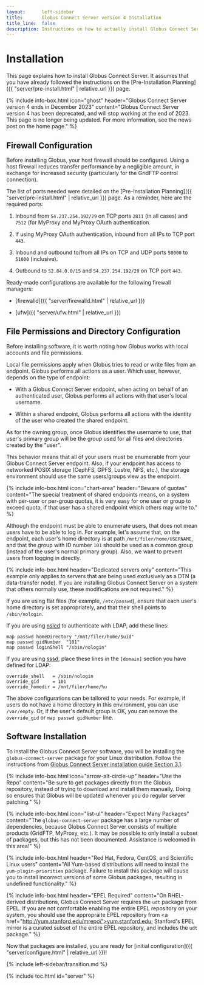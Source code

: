 ```yaml
---
layout:      left-sidebar
title:       Globus Connect Server version 4 Installation
title_line:  false
description: Instructions on how to actually install Globus Connect Server version 4.
---
```


# Installation

This page explains how to install Globus Connect Server.  It assumes that you
have already followed the instructions on the [Pre-Installation Planning]({{
"server/pre-install.html" | relative_url }}) page.

{% include info-box.html
   icon="ghost"
   header="Globus Connect Server version 4 ends in December 2023"
   content="Globus Connect Server version 4 has been deprecated, and will stop working at the end of 2023.  This page is no longer being updated.  For more information, see the news post on the home page."
%}

## Firewall Configuration

Before installing Globus, your host firewall should be configured.  Using a
host firewall reduces transfer performance by a negligible amount, in exchange
for increased security (particularly for the GridFTP control connection).

The list of ports needed were detailed on the [Pre-Installation Planning]({{
"server/pre-install.html" | relative_url }}) page.  As a reminder, here are the
required ports:

1. Inbound from `54.237.254.192/29` on TCP ports `2811` (in all cases) and
   `7512` (for MyProxy and MyProxy OAuth authentication.

2. If using MyProxy OAuth authentication, inbound from all IPs to TCP port
   `443`.

3. Inbound and outbound to/from all IPs on TCP and UDP ports `50000` to `51000`
   (inclusive).

4. Outbound to `52.84.0.0/15` and `54.237.254.192/29` on TCP port `443`.

Ready-made configurations are available for the following firewall managers:

* [firewalld]({{ "server/firewalld.html" | relative_url }})

* [ufw]({{ "server/ufw.html" | relative_url }})

## File Permissions and Directory Configuration

Before installing software, it is worth noting how Globus works with
local accounts and file permissions.

Local file permissions apply when Globus tries to read or write files from an
endpoint.  Globus performs all actions as a user.  Which user, however, depends
on the type of endpoint:

* With a Globus Connect Server endpoint, when acting on behalf of an
  authenticated user, Globus performs all actions with that user's local
  username.

* Within a shared endpoint, Globus performs all actions with the identity of
  the user who created the shared endpoint.

As for the owning group, once Globus identifies the username to use, that
user's primary group will be the group used for all files and directories
created by the "user".

This behavior means that all of your users must be enumerable from your Globus
Connect Server endpoint.  Also, if your endpoint has access to networked
POSIX storage (CephFS, GPFS, Lustre, NFS, etc.), the storage environment should
use the same users/groups view as the endpoint.

{% include info-box.html
   icon="chart-area"
   header="Beware of quotas"
   content="The special treatment of shared endpoints means, on a system with per-user or per-group quotas, it is very easy for one user or group to exceed quota, if that user has a shared endpoint which others may write to."
%}

Although the endpoint must be able to enumerate users, that does not mean users
have to be able to log in.  For example, let's assume that, on the endpoint,
each user's home directory is at path `/mnt/filer/home/USERNAME`, and that the
group with ID number `101` should be used as a common group (instead of the
user's normal primary group).  Also, we want to prevent users from logging in
directly.

{% include info-box.html
   header="Dedicated servers only"
   content="This example only applies to servers that are being used exclusively as a DTN (a data-transfer node).  If you are installing Globus Connect Server on a system that others normally use, these modifications are not required."
%}

If you are using flat files (for example, `/etc/passwd`), ensure that each
user's home directory is set appropriately, and that their shell points to
`/sbin/nologin`.

If you are using [nslcd](https://linux.die.net/man/8/nslcd) to authenticate
with LDAP, add these lines:

```
map passwd homeDirectory "/mnt/filer/home/$uid"
map passwd gidNumber  "101"
map passwd loginShell "/sbin/nologin"
```

If you are using [sssd](https://linux.die.net/man/8/sssd), place these lines in
the `[domain]` section you have defined for LDAP:

```
override_shell   = /sbin/nologin
override_gid     = 101
override_homedir = /mnt/filer/home/%u
```

The above configurations can be tailored to your needs.  For example, if users
do not have a home directory in this environment, you can use `/var/empty`.
Or, if the user's default group is OK, you can remove the `override_gid` or
`map passwd gidNumber` line.

## Software Installation

To install the Globus Connect Server software, you will be installing the
`globus-connect-server` package for your Linux distribution.  Follow the
instructions from [Globus Connect Server installation guide Section
3.1](https://docs.globus.org/globus-connect-server-installation-guide/#install_globus_connect_server).

{% include info-box.html
   icon="arrow-alt-circle-up"
   header="Use the Repo"
   content="Be sure to get packages directly from the Globus repository, instead of trying to download and install them manually.  Doing so ensures that Globus will be updated whenever you do regular server patching."
%}

{% include info-box.html
   icon="list-ul"
   header="Expect Many Packages"
   content="The <code>globus-connect-server</code> package has a large number of dependencies, because Globus Connect Server consists of multiple products (GridFTP, MyProxy, etc.).  It may be possible to only install a subset of packages, but this has not been documented.  Assistance is welcomed in this area!"
%}

{% include info-box.html
   header="Red Hat, Fedora, CentOS, and Scientific Linux users"
   content="All Yum-based distributions will need to install the <code>yum-plugin-priorities</code> package.  Failure to install this package will cause you to install incorrect versions of some Globus packages, resulting in undefined functionality."
%}

{% include info-box.html
   header="EPEL Required"
   content="On RHEL-derived distributions, Globus Connect Server requires the <code>udt</code> package from EPEL.  If you are not comfortable enabling the entire EPEL repository on your system, you should use the appropraite EPEL repository from <a href=\"http://yum.stanford.edu/mrepo\">yum.stanford.edu</a>; Stanford's EPEL mirror is a curated subset of the entire EPEL repository, and includes the <code>udt</code> package."
%}

Now that packages are installed, you are ready for [initial configuration]({{
"server/configure.html" | relative_url }})!

{% include left-sidebar/transition.md %}

{% include toc.html id="server" %}
